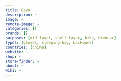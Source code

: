 ```yaml
---
title: Gaya
description: ~
image: ~
remote-image: ~
categories: []
brands: []
purposes: [mid-layer, shell-layer, hike, bivouac]
types: [gloves, sleeping-bag, backpack]
countries: [china]
website: ~
shop: ~
store-finder: ~
about: ~
wiki: ~
---
```

